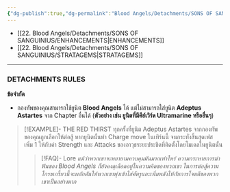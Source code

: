 ```yaml
---
{"dg-publish":true,"dg-permalink":"Blood Angels/Detachments/SONS OF SANGUINIUS","permalink":"/Blood Angels/Detachments/SONS OF SANGUINIUS/","contentClasses":"menu","created":"2023-12-16T04:35:42.211+07:00","updated":"2023-12-17T11:32:22.978+07:00"}
---
```


- [[22. Blood Angels/Detachments/SONS OF SANGUINIUS/ENHANCEMENTS\|ENHANCEMENTS]]
- [[22. Blood Angels/Detachments/SONS OF SANGUINIUS/STRATAGEMS\|STRATAGEMS]]

***

### DETACHMENTS RULES

**ข้อจำกัด**
- กองทัพของคุณสามารถใช้ยูนิต **Blood Angels** ได้ แต่ไม่สามารถใส่ยูนิต **Adeptus Astartes** จาก Chapter อื่นได้ (**ตัวอย่าง เช่น ยูนิตที่มีคีย์เวิร์ด Ultramarine หรืออื่นๆ**)

> [!EXAMPLE]- THE RED THIRST
> ทุกครั้งที่ยูนิต Adeptus Astartes จากกองทัพของคุณถูกเลือกให้ต่อสู้ หากยูนิตนั้นทำ Charge move ในเทิร์นนี้ จนกระทั่งสิ้นสุดเฟส เพิ่ม 1 ให้กับค่า Strength และ Attacks ของอาวุธระยะประชิดที่ติดตั้งโดยโมเดลในยูนิตนั้น
> > [!FAQ]- Lore
> > *แม้ว่าพวกเขาจะพยายามควบคุมมันมากเท่าไหร่ ความกระหายการฆ่าฟันของ Blood Angels ก็ยังคงดุเดือดอยู่ในความคิดของพวกเขา ในการต่อสู้ความโกรธเกรี้ยวนี้จะผลักดันให้พวกเขาพุ่งเข้าใส่ศัตรูและเพิ่มพลังให้กับการโจมตีของพวกเขาเป็นอย่างมาก*